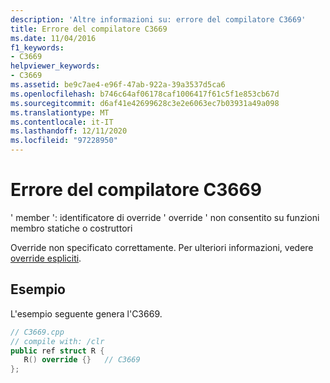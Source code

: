 ```yaml
---
description: 'Altre informazioni su: errore del compilatore C3669'
title: Errore del compilatore C3669
ms.date: 11/04/2016
f1_keywords:
- C3669
helpviewer_keywords:
- C3669
ms.assetid: be9c7ae4-e96f-47ab-922a-39a3537d5ca6
ms.openlocfilehash: b746c64af06178caf1006417f61c5f1e853cb67d
ms.sourcegitcommit: d6af41e42699628c3e2e6063ec7b03931a49a098
ms.translationtype: MT
ms.contentlocale: it-IT
ms.lasthandoff: 12/11/2020
ms.locfileid: "97228950"
---
```

# <a name="compiler-error-c3669"></a>Errore del compilatore C3669

' member ': identificatore di override ' override ' non consentito su funzioni membro statiche o costruttori

Override non specificato correttamente. Per ulteriori informazioni, vedere [override espliciti](../../extensions/explicit-overrides-cpp-component-extensions.md).

## <a name="example"></a>Esempio

L'esempio seguente genera l'C3669.

```cpp
// C3669.cpp
// compile with: /clr
public ref struct R {
   R() override {}   // C3669
};
```
